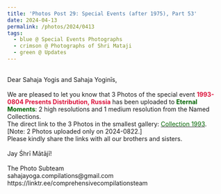 ```yaml
---
title: 'Photos Post 29: Special Events (after 1975), Part 53'
date: 2024-04-13
permalink: /photos/2024/0413
tags:
  - blue @ Special Events Photographs
  - crimson @ Photographs of Shri Mataji
  - green @ Updates
---
```


<p>
<br>
Dear Sahaja Yogis and Sahaja Yoginīs,<br>
<br>
We are pleased to let you know that 3 Photos of the special event <font color="Crimson"><b>1993-0804 Presents Distribution, Russia</b></font> has been uploaded to <font color="DarkGreen"><b>Eternal Moments</b></font>: 2 high resolutions and 1 medium resolution from the Named Collections.<br>
The direct link to the 3 Photos in the smallest gallery: <a href=""https://eternalmoments.smugmug.com/Countries/Russia/1993"><font color="DarkGreen">Collection 1993</font></a>.<br>
[Note: 2 Photos uploaded only on 2024-0822.]<br>
Please kindly share the links with all our brothers and sisters.<br>
<br>
Jay Śhrī Mātājī!<br>
<br>
The Photo Subteam<br>
sahajayoga.compilations@gmail.com<br>
https://linktr.ee/comprehensivecompilationsteam
</p>